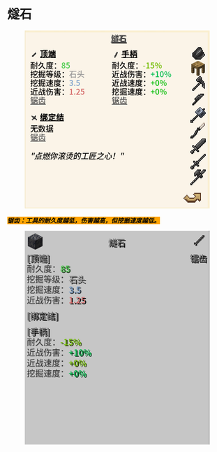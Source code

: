 # 燧石

<figure><img src="../../.gitbook/assets/屏幕截图 2025-03-03 170431.png" alt=""><figcaption></figcaption></figure>

_<mark style="background-color:orange;">**锯齿：工具的耐久度越低，伤害越高，但挖掘速度越低。**</mark>_

<figure><img src="../../.gitbook/assets/屏幕截图 2025-03-03 164732.png" alt=""><figcaption></figcaption></figure>
